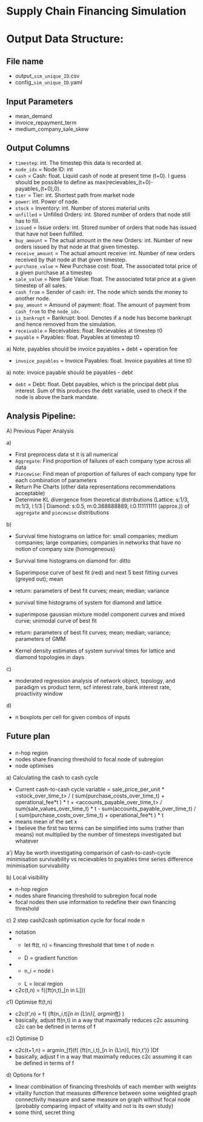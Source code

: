 # Supply Chain Financing Simulation

# Output Data Structure:
## File name
- output_`sim_unique_ID`.csv
- config_`sim_unique_ID`.yaml

## Input Parameters
- mean_demand 
- invoice_repayment_term 
- medium_company_sale_skew


## Output Columns
- `timestep`: int. The timestep this data is recorded at.
- `node_idx` = Node ID: int
- `cash` = Cash: float. Liquid cash of node at present time (t+0). I guess should be possible to define as max(recievables_(t+0)-payables_(t+0),0).
- `tier` = Tier: int. Shortest path from market node
- `power`: int. Power of node.
- `stock` = Inventory: int. Number of stores material units
- `unfilled` = Unfilled Orders: int. Stored number of orders that node still has to fill.
- `issued` = Issue orders: int. Stored number of orders that node has issued that have not been fulfilled.
- `buy_amount` = The actual amount in the new Orders: int. Number of new orders issued by that node at that given timestep.
- `receive_amount` = The actual amount receive: int. Number of new orders received by that node at that given timestep.
- `purchase_value` = New Purchase cost: float. The associated total price of a given purchase at a timestep
- `sale_value` = New Sale Value: float. The associated total price at a given timestep of all sales.
- `cash_from` = Sender of cash: int. The node which sends the money to another node.
- `pay_amount` = Amound of payment: float. The amount of payment from `cash_from` to the `node_idx`. 
- `is_bankrupt` = Bankrupt: bool. Denotes if a node has become bankrupt and hence removed from the simulation.
- `receivable` = Receivables: float. Recievables at timestep t0
- `payable` = Payables: float. Payables at timestep t0

a) Note, payables should be invoice payables + debt + operation fee
- `invoice_payables` = Invoice Payables: float. Invoice payables at time t0

a) note: invoice payable should be payables - debt
- `debt` = Debt: float. Debt payables, which is the principal debt plus interest. Sum of this produces the debt variable, used to check if the node is above the bank mandate.


## Analysis Pipeline:
A) Previous Paper Analysis

a) 
- First preprocess data st it is all numerical
- `Aggregate`: Find proportion of failures of each company type across all data
- `Piecewise`: Find mean of proportion of failures of each company type for each combination of parameters
- Return Pie Charts (other data representations recommendations acceptable)
- Determine KL divergence from theoretical distributions (Lattice: s:1/3, m:1/3, l:1/3 | Diamond: s:0.5, m:0.388888889, l:0.111111111 (approx.)) of `aggregate` and `piecewise` distributions

b)
- Survival time histograms on lattice for: small companies; medium companies; large companies; companies in networks that have no notion of company size (homogeneous)
- Survival time histograms on diamond for: ditto
- Superimpose curve of best fit (red) and next 5 best fitting curves (greyed out); mean
- return: parameters of best fit curves; mean; median; variance

- survival time histograms of system for diamond and lattice
- superimpose gaussian mixture model component curves and mixed curve; unimodal curve of best fit
- return: parameters of best fit curves; mean; median; variance; parameters of GMM

- Kernel density estimates of system survival times for lattice and diamond
topologies in days

c)
- moderated regression analysis of network object, topology, and paradigm vs product term, scf interest rate, bank interest rate, proactivity window

d)
- n boxplots per cell for given combos of inputs


  
## Future plan
### 
- n-hop region
- nodes share financing threshold to focal node of subregion
- node optimises

a) Calculating the cash to cash cycle
- Current cash-to-cash cycle variable = sale_price_per_unit \*<stock_over_time_t> / ( sum(purchase_costs_over_time_t) + operational_fee\*t ) * t + <accounts_payable_over_time_t> / sum(sale_values_over_time_t) * t - sum(accounts_payable_over_time_t) / ( sum(purchase_costs_over_time_t) + operational_fee\*t ) * t
- <x> means mean of the set x
- I believe the first two terms can be simplified into sums (rather than means) not multiplied by the number of timesteps investigated but whatever
    
a') May be worth investigating comparison of cash-to-cash-cycle minimisation survivability vs recievables to payables time series difference minimisation survivability
    
b) Local visibility
  - n-hop region
  - nodes share financing threshold to subregion focal node
  - focal nodes then use information to redefine their own financing threshold
  
c) 2 step cash2cash optimisation cycle for focal node n
  - notation
  - - let ft(t, n) = financing threshold that time t of node n
  - - D = gradient function
  - - n_i = node i
  - - L = local region
  - c2c(t,n) = f({ft(n,t)_[n in L]})
 
c1) Optimise ft(t,n)
  - c2c(t',n) = f( {ft(n_i,t)_[n in {L\n}], argmin_[ft](ft(n,t)Dft(n,t'))} )
  - basically, adjust ft(n,t) in a way that maximally reduces c2c assuming c2c can be defined in terms of f
  
c2) Optimise D
  - c2c(t+1,n) = argmin_[f](f( {ft(n_i,t)_[n in {L\n}], ft(n,t')} )Df
  - basically, adjust f in a way that maximally reduces c2c assuming it can be defined in terms of f
  
d) Options for f
  - linear combination of financing thresholds of each member with weights
  - vitality function that measures difference between some weighted graph connectivity measure and same measure on graph without focal node (probably comparing impact of vitality and not is its own study)
  - some third, secret thing

